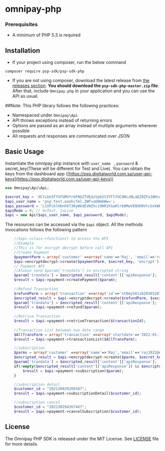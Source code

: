 # omnipay-php

### Prerequisites
- A minimum of PHP 5.3 is required


## Installation

-   If your project using composer, run the below command

```
composer require psp-sdk/psp-sdk-php
```

- If you are not using composer, download the latest release from [the releases section](https://github.com/aniljmk/psp-sdk-php/releases).
    **You should download the `psp-sdk-php-master.zip` file**.
    After that, include `Omnipay.php` in your application and you can use the API as usual.
    
##Note:
This PHP library follows the following practices:

- Namespaced under `Omnipay\Api`
- API throws exceptions instead of returning errors
- Options are passed as an array instead of multiple arguments wherever possible
- All requests and responses are communicated over JSON

## Basic Usage

Instantiate the omnipay php instance with `user_name ` , `password` & secret_key(These will be different for Test and Live). You can obtain the keys from the dashboard app ([https://psp.digitalworld.com.sa/user-api-keys](https://psp.digitalworld.com.sa/user-api-keys))

```php
use Omnipay\Api\Api;

$secret_key = 'dCtLbk5FYVFGMVYrbFNGZTdEdzVpbSt3TFlYOC9NczNLaDZ0ZFo1WHcwVT0=';
$api_user_name = 'psp_test.eaohcfml.ZWFvaGNmbWw=';
$api_password = 'L1VPcklHbnh6T3RyWkdEVWZhci9HR1hSaHlrb0MwVEN5R0VtcUxkWHMwWT0=';
$apiMode = 0; // 0=Test, 1=Live
$api = new Api($api_user_name, $api_password, $apiMode); 
```

The resources can be accessed via the `$api` object. All the methods invocations follows the following pattern

```php
    //$api->class->function() to access the API
    //Example
    //This is for encrypt decrypt before call API
    //Create Payment
    $paymentParm = array('customer' =>array('name'=>'Raj', 'email'=>'raj2022@example.com') ,'order'=>array('amount'=>'1', 'currency' => 'SAR'),'sourceOfFunds' => array('provided'=>array('card'=>array('number'=>'5123450000000008','expiry'=>array('month'=>'12','year'=>'2023'), 'cvv'=>'999')), 'cardType' => 'C'), 'remark'=>array('description'=>'This payment is done by card'));
    $api->encryptdecrypt->create($paymentParm, $secret_key, 'encrypt');
    // Payment API
    //Alwase send $param['trandata'] in encrypted string
    $param['trandata'] = $encripted_result['content']['apiResponse'];
    $result = $api->payment->createPayment($param);
    
    //Refund Transaction
    $refundParm = array('transaction' =>array('id'=>'nt8my581z620365207292e','amount'=>'1', 'currency' => 'SAR'), 'remark'=>array('description'=>'Refund transaction'));
    $encripted_result = $api->encryptdecrypt->create($refundParm, $secret_key, 'encrypt');
    $param['trandata'] = $encripted_result['content']['apiResponse'];
    $result = $api->payment->refund($param);
    
    //Retrive Transaction
    $result = $api->payment->retriveTransaction($transactionId);
    
    //Transaction List between two date range
    $AllTransParm = array('transaction' =>array('startdate'=>'2022-01-15','enddate'=>'2022-02-09'));
    $result = $api->payment->transactionList($AllTransParm);

    //subscription
    $parms = array('customer' =>array('name'=>'Raj','email'=>'raj2022@example.com', 'interval'=>'1','interval_type'=>'3','interval_count'=>''),'order'=>array('amount'=>'1','currency' => 'SAR'),'sourceOfFunds' => array('provided'=>array('card'=>array('number'=>'5123450000000008','expiry'=>array('month'=>'12','year'=>'2023'), 'cvv'=>'999')),'cardType' => 'C'));
    $encripted_result = $api->encryptdecrypt->create($parms, $secret_key, 'encrypt');
    $param['trandata'] = $encripted_result['content']['apiResponse'];
    if(!empty($encripted_result['content']['apiResponse']) && $encripted_result['code'] == 200){
        $result = $api->payment->subscription($param);
    }

    //subscription detail
    $customer_id = "202130020209387";
    $result = $api->payment->subscriptionDetail($customer_id);

    //subscription cancel
    $customer_id = "202130294267467";
    $result = $api->payment->cancelSubscription($customer_id);
```

## License

The Omnipay PHP SDK is released under the MIT License. See [LICENSE](LICENSE) file for more details.
